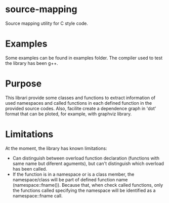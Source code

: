 # source-mapping
Source mapping utility for C style code.

# Examples

Some examples can be found in examples folder. The compiler used to test the library
has been g++.

# Purpose

This librari provide some classes and functions to extract information of used namespaces
and called functions in each defined function in the provided source codes. Also, facilite
create a dependence graph in 'dot' format that can be ploted, for example, with graphviz
library.

# Limitations

At the moment, the library has known limitations:

- Can distinguish between overload function declaration (functions with same name but diferent aguments),
  but can't distinguish which overload has been called.
- If the function is in a namespace or is a class member, the namespace/class will be part of defined
  function name (namespace::fname()). Because that, when check called functions, only the functions 
  called specifying the namespace will be identified as a namespace::fname call.
